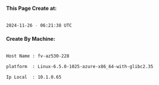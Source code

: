 
   
#### This Page Create at:

```bash

2024-11-26 - 06:21:38 UTC

```

#### Create By Machine:

```bash

Host Name : fv-az530-228

platform  : Linux-6.5.0-1025-azure-x86_64-with-glibc2.35

Ip Local  : 10.1.0.65

```

